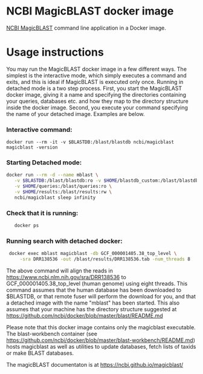 # NCBI MagicBLAST docker image

[NCBI MagicBLAST][1] command line application in a Docker image.

# Usage instructions

You may run the MagicBLAST docker image in a few different ways.  The simplest is the interactive mode, which simply executes a command and exits, and this is ideal if MagicBLAST is executed only once.  Running in detached mode is a two step process.  First, you start the MagicBLAST docker image, giving it a name and specifying the directories containing your queries, databases etc. and how they map to the directory structure inside the docker image.  Second, you execute your command specifying the name of your detached image.  Examples are below.

### Interactive command:

  `docker run --rm -it -v $BLASTDB:/blast/blastdb ncbi/magicblast magicblast -version`

### Starting Detached mode:

   ``` bash
   docker run --rm -d --name mblast \
      -v $BLASTDB:/blast/blastdb:ro -v $HOME/blastdb_custom:/blast/blastdb_custom:ro \
      -v $HOME/queries:/blast/queries:ro \
      -v $HOME/results:/blast/results:rw \
      ncbi/magicblast sleep infinity
   ```
    
### Check that it is running:
   ``` bash
      docker ps
   ```
   
### Running search with detached docker:

   ``` bash
    docker exec mblast magicblast -db GCF_000001405.38_top_level \
        -sra DRR138536 -out /blast/results/DRR138536.tab -num_threads 8
   ```
    
The above command will align the reads in https://www.ncbi.nlm.nih.gov/sra/DRR138536 to GCF_000001405.38_top_level (human genome) using eight threads.  This command assumes that the human database has been downloaded to $BLASTDB, or that remote fuser will perform the download for you, and that a detached image with the name "mblast" has been started.  This also assumes that your machine has the directory structure suggested at https://github.com/ncbi/docker/blob/master/blast/README.md  
    
Please note that this docker image contains only the magicblast executable.  The blast-workbench container (see https://github.com/ncbi/docker/blob/master/blast-workbench/README.md) hosts magicblast as well as utilities to update databases, fetch lists of taxids or make BLAST databases.  

The magicBLAST documentaton is at https://ncbi.github.io/magicblast/

[1]: https://www.biorxiv.org/content/early/2018/10/16/390013
